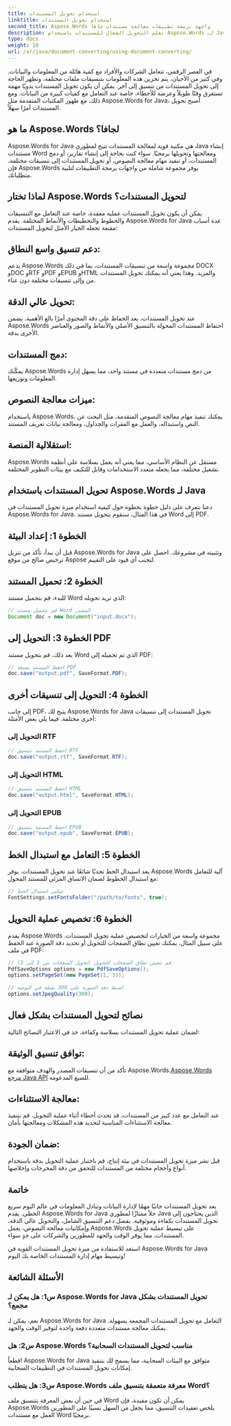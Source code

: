 ```yaml
---
title: استخدام تحويل المستندات
linktitle: استخدام تحويل المستندات
second_title: Aspose.Words واجهة برمجة تطبيقات معالجة مستندات جافا
description: تعلم التحويل الفعال للمستندات باستخدام Aspose.Words لـ Java. تحويل ودمج ومعالجة الملفات لا تشوبه شائبة. قم بتبسيط سير عملك في مكتبة واحدة قوية.
type: docs
weight: 10
url: /ar/java/document-converting/using-document-converting/
---
```


في العصر الرقمي، تتعامل الشركات والأفراد مع كمية هائلة من المعلومات والبيانات. وفي كثير من الأحيان، يتم تخزين هذه المعلومات بتنسيقات ملفات مختلفة، وتظهر الحاجة إلى تحويل المستندات من تنسيق إلى آخر. يمكن أن يكون تحويل المستندات يدويًا مهمة تستغرق وقتًا طويلاً وعرضة للأخطاء، خاصة عند التعامل مع كميات كبيرة من البيانات. ومع ذلك، مع ظهور المكتبات المتقدمة مثل Aspose.Words for Java، أصبح تحويل المستندات أمرًا سهلاً.

## ما هو Aspose.Words لجافا؟

Aspose.Words for Java هي مكتبة قوية لمعالجة المستندات تتيح لمطوري Java إنشاء مستندات Word ومعالجتها وتحويلها برمجيًا. سواء كنت بحاجة إلى إنشاء تقارير، أو دمج المستندات، أو تنفيذ مهام معالجة النصوص، أو تحويل المستندات إلى تنسيقات مختلفة، فإن Aspose.Words يوفر مجموعة شاملة من واجهات برمجة التطبيقات لتلبية متطلباتك.

## لماذا تختار Aspose.Words لتحويل المستندات؟

يمكن أن يكون تحويل المستندات عملية معقدة، خاصة عند التعامل مع التنسيقات والخطوط والتخطيطات والأنماط المختلفة. يقدم Aspose.Words for Java عدة أسباب مقنعة تجعله الخيار الأمثل لتحويل المستندات:

## دعم تنسيق واسع النطاق: 
يدعم Aspose.Words مجموعة واسعة من تنسيقات المستندات، بما في ذلك DOCX وDOC وRTF وPDF وEPUB وHTML والمزيد. وهذا يعني أنه يمكنك تحويل المستندات من وإلى تنسيقات مختلفة دون عناء.

## تحويل عالي الدقة: 
عند تحويل المستندات، يعد الحفاظ على دقة المحتوى أمرًا بالغ الأهمية. يضمن Aspose.Words احتفاظ المستندات المحولة بالتنسيق الأصلي والأنماط والصور والعناصر الأخرى بدقة.

## دمج المستندات: 
يمكّنك Aspose.Words من دمج مستندات متعددة في مستند واحد، مما يسهل إدارة المعلومات وتوزيعها.

## ميزات معالجة النصوص: 
باستخدام Aspose.Words، يمكنك تنفيذ مهام معالجة النصوص المتقدمة، مثل البحث عن النص واستبداله، والعمل مع الفقرات والجداول، ومعالجة بيانات تعريف المستند.

## استقلالية المنصة: 
Aspose.Words مستقل عن النظام الأساسي، مما يعني أنه يعمل بسلاسة على أنظمة تشغيل مختلفة، مما يجعله متعدد الاستخدامات وقابل للتكيف مع بيئات التطوير المختلفة.

## تحويل المستندات باستخدام Aspose.Words لـ Java

دعنا نتعرف على دليل خطوة بخطوة حول كيفية استخدام ميزة تحويل المستندات في Aspose.Words for Java. في هذا المثال، سنقوم بتحويل مستند Word إلى PDF.

## الخطوة 1: إعداد البيئة

قبل أن نبدأ، تأكد من تنزيل Aspose.Words for Java وتثبيته في مشروعك. احصل على ترخيص صالح من موقع Aspose لتجنب أي قيود على التقييم.

## الخطوة 2: تحميل المستند

للبدء، قم بتحميل مستند Word الذي تريد تحويله:

```java
// قم بتحميل مستند Word المصدر
Document doc = new Document("input.docx");
```

## الخطوة 3: التحويل إلى PDF

بعد ذلك، قم بتحويل مستند Word الذي تم تحميله إلى PDF:

```java
// احفظ المستند بصيغة PDF
doc.save("output.pdf", SaveFormat.PDF);
```

## الخطوة 4: التحويل إلى تنسيقات أخرى

إلى جانب PDF، يتيح لك Aspose.Words for Java تحويل المستندات إلى تنسيقات أخرى مختلفة. فيما يلي بعض الأمثلة:

### التحويل إلى RTF

```java
// احفظ المستند بتنسيق RTF
doc.save("output.rtf", SaveFormat.RTF);
```

### التحويل إلى HTML

```java
// احفظ المستند بتنسيق HTML
doc.save("output.html", SaveFormat.HTML);
```

### التحويل إلى EPUB

```java
// احفظ المستند بتنسيق EPUB
doc.save("output.epub", SaveFormat.EPUB);
```

## الخطوة 5: التعامل مع استبدال الخط

يعد استبدال الخط تحديًا شائعًا عند تحويل المستندات. يوفر Aspose.Words آلية للتعامل مع استبدال الخطوط لضمان الاتساق المرئي للمستند المحول:

```java
// تمكين استبدال الخط
FontSettings.setFontsFolder("/path/to/fonts", true);
```

## الخطوة 6: تخصيص عملية التحويل

يقدم Aspose.Words مجموعة واسعة من الخيارات لتخصيص عملية تحويل المستندات. على سبيل المثال، يمكنك تعيين نطاق الصفحات للتحويل أو تحديد دقة الصورة عند الحفظ في ملف PDF:

```java
// قم بتعيين نطاق الصفحات للتحويل (تحويل الصفحات من 1 إلى 3)
PdfSaveOptions options = new PdfSaveOptions();
options.setPageSet(new PageSet(1, 3));

// اضبط دقة الصورة على 300 نقطة في البوصة
options.setJpegQuality(300);
```

## نصائح لتحويل المستندات بشكل فعال

لضمان عملية تحويل المستندات بسلاسة وكفاءة، خذ في الاعتبار النصائح التالية:

## توافق تنسيق الوثيقة: 
 تأكد من أن تنسيقات المصدر والهدف متوافقة مع Aspose.Words.[Aspose.Words مرجع Java API](https://reference.aspose.com/words/java/) للصيغ المدعومة.

## معالجة الاستثناءات: 
عند التعامل مع عدد كبير من المستندات، قد تحدث أخطاء أثناء عملية التحويل. قم بتنفيذ معالجة الاستثناءات المناسبة لتحديد هذه المشكلات ومعالجتها بأمان.

## ضمان الجودة: 
قبل نشر ميزة تحويل المستندات في بيئة إنتاج، قم باختبار عملية التحويل بدقة باستخدام أنواع وأحجام مختلفة من المستندات للتحقق من دقة المخرجات وإخلاصها.

## خاتمة

يعد تحويل المستندات جانبًا مهمًا لإدارة البيانات وتبادل المعلومات في عالم اليوم سريع الخطى. يقدم Aspose.Words for Java حلاً ممتازًا لمطوري Java الذين يحتاجون إلى تحويل المستندات بكفاءة وموثوقية. بفضل دعم التنسيق الشامل، والتحويل عالي الدقة، وإمكانيات معالجة النصوص، يعمل Aspose.Words على تبسيط عملية تحويل المستندات، مما يوفر الوقت والجهد للمطورين والشركات على حدٍ سواء.

استعد للاستفادة من ميزة تحويل المستندات القوية في Aspose.Words for Java وتبسيط مهام إدارة المستندات الخاصة بك اليوم!

## الأسئلة الشائعة

### س1: هل يمكن لـ Aspose.Words for Java تحويل المستندات بشكل مجمع؟

نعم، يمكن لـ Aspose.Words for Java التعامل مع تحويل المستندات المجمعة بسهولة. يمكنك معالجة مستندات متعددة دفعة واحدة لتوفير الوقت والجهد.

### س2: هل Aspose.Words مناسب لتحويل المستندات السحابية؟

قطعاً! Aspose.Words for Java متوافق مع البيئات السحابية، مما يسمح لك بتنفيذ إمكانات تحويل المستندات في التطبيقات السحابية.

### س3: هل يتطلب Aspose.Words معرفة متعمقة بتنسيق ملف Word؟

في حين أن بعض المعرفة بتنسيق ملف Word يمكن أن تكون مفيدة، فإن Aspose.Words يلخص تعقيدات التنسيق، مما يجعل من السهل نسبيًا على المطورين العمل مع مستندات Word برمجيًا.